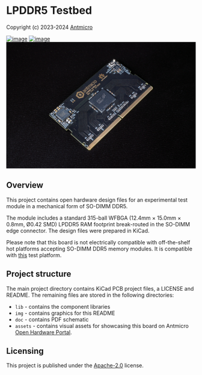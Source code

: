 # LPDDR5 Testbed

Copyright (c) 2023-2024 [Antmicro](https://www.antmicro.com)

[![image](https://img.shields.io/badge/View%20on-Antmicro%20Open%20Source%20Portal-332d37?style=flat-square)](https://opensource.antmicro.com/projects/lpddr5-testbed/)
[![image](https://img.shields.io/badge/View%20on-Antmicro%20Open%20Hardware%20Portal-332d37?style=flat-square)](https://openhardware.antmicro.com/boards/lpddr5-testbed/?tab=features)
![](img/lpddr5-testbed-rev.1.0.0-photo.jpg)

## Overview

This project contains open hardware design files for an experimental test module in a mechanical form of SO-DIMM DDR5. 

The module includes a standard 315-ball WFBGA (12.4mm × 15.0mm × 0.8mm, Ø0.42 SMD) LPDDR5 RAM footprint break-routed in the SO-DIMM edge connector. 
The design files were prepared in KiCad. 

Please note that this board is not electrically compatible with off-the-shelf hot platforms accepting SO-DIMM DDR5 memory modules. 
It is compatible with [this](https://github.com/antmicro/sodimm-ddr5-tester) test platform.

## Project structure

The main project directory contains KiCad PCB project files, a LICENSE and README. 
The remaining files are stored in the following directories:

* `lib` - contains the component libraries
* `img` - contains graphics for this README
* `doc` - contains PDF schematic
* `assets` - contains visual assets for showcasing this board on Antmicro [Open Hardware Portal](https://openhardware.antmicro.com).

## Licensing

This project is published under the [Apache-2.0](LICENSE) license.
